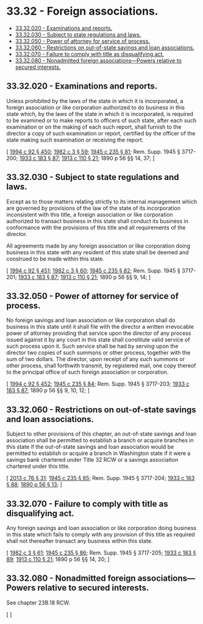 # 33.32 - Foreign associations.
* [33.32.020 - Examinations and reports.](#3332020---examinations-and-reports)
* [33.32.030 - Subject to state regulations and laws.](#3332030---subject-to-state-regulations-and-laws)
* [33.32.050 - Power of attorney for service of process.](#3332050---power-of-attorney-for-service-of-process)
* [33.32.060 - Restrictions on out-of-state savings and loan associations.](#3332060---restrictions-on-out-of-state-savings-and-loan-associations)
* [33.32.070 - Failure to comply with title as disqualifying act.](#3332070---failure-to-comply-with-title-as-disqualifying-act)
* [33.32.080 - Nonadmitted foreign associations—Powers relative to secured interests.](#3332080---nonadmitted-foreign-associationspowers-relative-to-secured-interests)
## 33.32.020 - Examinations and reports.
Unless prohibited by the laws of the state in which it is incorporated, a foreign association or like corporation authorized to do business in this state which, by the laws of the state in which it is incorporated, is required to be examined or to make reports to officers of such state, after each such examination or on the making of each such report, shall furnish to the director a copy of such examination or report, certified by the officer of the state making such examination or receiving the report.

\[ [1994 c 92 § 450](https://lawfilesext.leg.wa.gov/biennium/1993-94/Pdf/Bills/Session%20Laws/House/2438-S.SL.pdf?cite=1994%20c%2092%20§%20450); [1982 c 3 § 59](https://leg.wa.gov/CodeReviser/documents/sessionlaw/1982c3.pdf?cite=1982%20c%203%20§%2059); [1945 c 235 § 81](https://leg.wa.gov/CodeReviser/documents/sessionlaw/1945c235.pdf?cite=1945%20c%20235%20§%2081); Rem. Supp. 1945 § 3717-200; [1933 c 183 § 87](https://leg.wa.gov/CodeReviser/documents/sessionlaw/1933c183.pdf?cite=1933%20c%20183%20§%2087); [1913 c 110 § 21](https://leg.wa.gov/CodeReviser/documents/sessionlaw/1913c110.pdf?cite=1913%20c%20110%20§%2021); 1890 p 56 §§ 14, 37; \]

## 33.32.030 - Subject to state regulations and laws.
Except as to those matters relating strictly to its internal management which are governed by provisions of the law of the state of its incorporation inconsistent with this title, a foreign association or like corporation authorized to transact business in this state shall conduct its business in conformance with the provisions of this title and all requirements of the director.

All agreements made by any foreign association or like corporation doing business in this state with any resident of this state shall be deemed and construed to be made within this state.

\[ [1994 c 92 § 451](https://lawfilesext.leg.wa.gov/biennium/1993-94/Pdf/Bills/Session%20Laws/House/2438-S.SL.pdf?cite=1994%20c%2092%20§%20451); [1982 c 3 § 60](https://leg.wa.gov/CodeReviser/documents/sessionlaw/1982c3.pdf?cite=1982%20c%203%20§%2060); [1945 c 235 § 82](https://leg.wa.gov/CodeReviser/documents/sessionlaw/1945c235.pdf?cite=1945%20c%20235%20§%2082); Rem. Supp. 1945 § 3717-201; [1933 c 183 § 87](https://leg.wa.gov/CodeReviser/documents/sessionlaw/1933c183.pdf?cite=1933%20c%20183%20§%2087); [1913 c 110 § 21](https://leg.wa.gov/CodeReviser/documents/sessionlaw/1913c110.pdf?cite=1913%20c%20110%20§%2021); 1890 p 56 §§ 9, 14; \]

## 33.32.050 - Power of attorney for service of process.
No foreign savings and loan association or like corporation shall do business in this state until it shall file with the director a written irrevocable power of attorney providing that service upon the director of any process issued against it by any court in this state shall constitute valid service of such process upon it. Such service shall be had by serving upon the director two copies of such summons or other process, together with the sum of two dollars. The director, upon receipt of any such summons or other process, shall forthwith transmit, by registered mail, one copy thereof to the principal office of such foreign association or corporation.

\[ [1994 c 92 § 452](https://lawfilesext.leg.wa.gov/biennium/1993-94/Pdf/Bills/Session%20Laws/House/2438-S.SL.pdf?cite=1994%20c%2092%20§%20452); [1945 c 235 § 84](https://leg.wa.gov/CodeReviser/documents/sessionlaw/1945c235.pdf?cite=1945%20c%20235%20§%2084); Rem. Supp. 1945 § 3717-203; [1933 c 183 § 87](https://leg.wa.gov/CodeReviser/documents/sessionlaw/1933c183.pdf?cite=1933%20c%20183%20§%2087); 1890 p 56 §§ 9, 10, 12; \]

## 33.32.060 - Restrictions on out-of-state savings and loan associations.
Subject to other provisions of this chapter, an out-of-state savings and loan association shall be permitted to establish a branch or acquire branches in this state if the out-of-state savings and loan association would be permitted to establish or acquire a branch in Washington state if it were a savings bank chartered under Title 32 RCW or a savings association chartered under this title.

\[ [2013 c 76 § 31](https://lawfilesext.leg.wa.gov/biennium/2013-14/Pdf/Bills/Session%20Laws/House/1325-S.SL.pdf?cite=2013%20c%2076%20§%2031); [1945 c 235 § 85](https://leg.wa.gov/CodeReviser/documents/sessionlaw/1945c235.pdf?cite=1945%20c%20235%20§%2085); Rem. Supp. 1945 § 3717-204; [1933 c 183 § 88](https://leg.wa.gov/CodeReviser/documents/sessionlaw/1933c183.pdf?cite=1933%20c%20183%20§%2088); [1890 p 56 § 13](https://leg.wa.gov/CodeReviser/documents/sessionlaw/1890pam13.pdf#page=56?cite=1890%20p%2056%20§%2013); \]

## 33.32.070 - Failure to comply with title as disqualifying act.
Any foreign savings and loan association or like corporation doing business in this state which fails to comply with any provision of this title as required shall not thereafter transact any business within this state.

\[ [1982 c 3 § 61](https://leg.wa.gov/CodeReviser/documents/sessionlaw/1982c3.pdf?cite=1982%20c%203%20§%2061); [1945 c 235 § 86](https://leg.wa.gov/CodeReviser/documents/sessionlaw/1945c235.pdf?cite=1945%20c%20235%20§%2086); Rem. Supp. 1945 § 3717-205; [1933 c 183 § 89](https://leg.wa.gov/CodeReviser/documents/sessionlaw/1933c183.pdf?cite=1933%20c%20183%20§%2089); [1913 c 110 § 21](https://leg.wa.gov/CodeReviser/documents/sessionlaw/1913c110.pdf?cite=1913%20c%20110%20§%2021); 1890 p 56 §§ 14, 20; \]

## 33.32.080 - Nonadmitted foreign associations—Powers relative to secured interests.
See chapter 23B.18 RCW.

\[ \]

